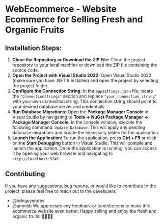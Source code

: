 ﻿# WebEcommerce - Website Ecommerce for Selling Fresh and Organic Fruits 
## Installation Steps: 
1. **Clone the Repository or Download the ZIP File:** 
Clone the project repository to your local machine or download the ZIP file containing the source code. 
2. **Open the Project with Visual Studio 2022:** 
Open Visual Studio 2022 (make sure you have .NET 8 installed) and open the project by selecting the project folder. 
3. **Configure the Connection String:** 
In the `appsettings.json` file, locate the `"ConnectionStrings"` section and replace `"your_connection_string"` with your own connection string. This connection string should point to your desired database server and credentials. 
4. **Run Database Migrations:** 
Open the **Package Manager Console** in Visual Studio by navigating to **Tools -> NuGet Package Manager -> Package Manager Console**. In the console window, execute the following command: `Update-Database`. This will apply any pending database migrations and create the necessary tables for the application. 
5. **Launch the Application:** 
To run the application, press **Ctrl + F5** or click on the **Start Debugging** button in Visual Studio. This will compile and launch the application. Once the application is running, you can access it by opening your web browser and navigating to `http://localhost:5246`. 
## Contributing 
If you have any suggestions, bug reports, or would like to contribute to the project, please feel free to reach out to the developers: 
- @hdnguyendev 
- @annnltb 
We appreciate any feedback or contributions to make this ecommerce website even better. 
Happy selling and enjoy the fresh and organic fruits! 🍎🍊🥦🍇